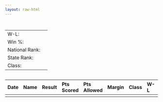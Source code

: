 ```yaml
---
layout: raw-html
---
```

<html>
    <head>
        <title data-bind="text: name"></title>
        <meta name="viewport" content="width=device-width, initial-scale=1">
        <script src="https://code.jquery.com/jquery-3.4.1.min.js"></script>
        <script src="https://cdnjs.cloudflare.com/ajax/libs/knockout/3.5.0/knockout-min.js"></script>
        <script src="https:////cdn.datatables.net/1.10.20/js/jquery.dataTables.min.js"></script>
        <link rel="stylesheet" href="https://stackpath.bootstrapcdn.com/bootstrap/4.3.1/css/bootstrap.min.css" integrity="sha384-ggOyR0iXCbMQv3Xipma34MD+dH/1fQ784/j6cY/iJTQUOhcWr7x9JvoRxT2MZw1T" crossorigin="anonymous">
        <link rel="stylesheet" href="https://cdn.datatables.net/1.10.20/css/jquery.dataTables.min.css" />
        <style>
            #schedule table {
                text-align: left;
            }
            tr.even-row {
                background-color: #e0e0e0 !important;
            }
            tr.odd-row {
            }
            #summary > div {
                display: flex;
            }
            #summary ul {
                display: block;
                list-style-type: none;
            }
        </style>
    </head>
    <body>
        <div id="summary">
            <h2 data-bind="text: name"></h2>
            <div>
                <div>
                    <table>
                        <tr>
                            <td>W-L:</td>
                            <td data-bind="text: winLossRecord"></td>
                        </tr>
                        <tr>
                            <td>Win %:</td>
                            <td data-bind="text: winPercentage"></td>
                        </tr>
                        <tr>
                            <td>National Rank:</td>
                            <td data-bind="text: nationalRank"></td>
                        </tr>
                        <tr>
                            <td>State Rank:</td>
                            <td data-bind="text: stateRank"></td>
                        </tr>
                        <tr>
                            <td>Class:</td>
                            <td data-bind="text: stateClass"></td>
                        </tr>
                    </table>
                </div>
                <div>
                    <ul>
                        <li>
                            <a data-bind="attr: {href: boysTeamUrl}, text: 'Boys'"></a>
                        <li>
                        </li>
                            <a data-bind="attr: {href: girlsTeamUrl}, text: 'Girls'"></a>
                        </li>
                    </ul>
                </div>
            </div>
        </div>
        <div id="schedule">
            <table>
                <thead>
                    <tr>
                        <th>Date</th>
                        <th>Name</th>
                        <th>Result</th>
                        <th>Pts Scored</th>
                        <th>Pts Allowed</th>
                        <th>Margin</th>
                        <th>Class</th>
                        <th>W-L</th>
                        <th>Win %</th>
                        <th>National Rank</th>
                        <th>State Rank</th>
                        <th>Stats</th>
                    </tr>
                </thead>
                <tbody data-bind="foreach: games">
                    <tr>
                        <td data-bind="attr: {'data-sort': gameIndex}">
                            <!-- ko if: hasBeenPlayed -->
                                <a data-bind="text: date, attr: {href: gameLink}"></a>
                            <!-- /ko -->
                            <!-- ko ifnot: hasBeenPlayed -->
                                <span data-bind="text: date"></span>
                            <!-- /ko -->
                        </td>
                        <td>
                            <a data-bind="text: nameAndLocation, attr: {href: opponent.teamUrl}"></a>
                        </td>
                        <td data-bind="text: winText"></td>
                        <td data-bind="text: pointsScored"></td>
                        <td data-bind="text: pointsAllowed"></td>
                        <td data-bind="text: pointMargin"></td>
                        <td data-bind="text: opponent.stateClass"></td>
                        <td data-bind="text: opponent.winLossRecord"></td>
                        <td data-bind="text: opponent.winPercentage"></td>
                        <td data-bind="text: opponent.nationalRank"></td>
                        <td data-bind="text: opponent.stateRank"></td>
                        <td>
                            <a data-bind="text: 'Stats', attr: {href: opponent.statsUrl}"></a>
                        </td>
                    </tr>
                </tbody>
            </table>
        </div>
    </body>
    <script type="text/javascript">

        class TeamInfo {
            constructor(maxPrepsTeamId, season, loadScheduleTeamInfo){
                this.maxPrepsTeamId = maxPrepsTeamId;
                this.season = season;
                this.loadScheduleTeamInfo = loadScheduleTeamInfo;
            }
            games = [];

            name = "Unknown";
            stateClass = "";
            winLossRecord = "";
            nationalRank = "";
            stateRank = "";
            statsUrl = "";
            teamUrl = "";
            girlsTeamUrl = "";
            boysTeamUrl = "";

            get winPercentage() {
                let split = this.winLossRecord.split("-");
                if(split.length == 2){
                    let wins = parseInt(split[0]);
                    let losses = parseInt(split[1]);
                    let winPercentage = 100 * wins / (wins + losses);
                    return winPercentage.toFixed(0) + "%";
                }
                return "";
            }

            get sportId() {
                if(this.season == null){
                    return "basketball";
                }else{
                    return `basketball-winter-${this.season}`;
                }
            }

            request(obj) {
                return new Promise((resolve, reject) => {
                    let xhr = new XMLHttpRequest();
                    xhr.open(obj.method || "GET", obj.url);
                    xhr.responseType = "document";
                    if (obj.headers) {
                        Object.keys(obj.headers).forEach(key => {
                            xhr.setRequestHeader(key, obj.headers[key]);
                        });
                    }
                    xhr.onload = () => {
                        if (xhr.status >= 200 && xhr.status < 300) {
                            resolve(xhr.responseXML);
                        } else {
                            reject(xhr.statusText);
                        }
                    };
                    xhr.onerror = () => reject(xhr.statusText);
                    xhr.send(obj.body);
                });
            };

            async load(){
                try
                {
                    this.homeUrl = `https://preps.origas.org/high-schools/${this.maxPrepsTeamId}/${this.season}/home.htm`;
                    this.scheduleUrl = `https://preps.origas.org/high-schools/${this.maxPrepsTeamId}/${this.season}/schedule.htm`;
                    let homePromise = await this.request({url: this.homeUrl});
                    let schedulePromise = this.request({url: this.scheduleUrl});
                    let homeResponse = await homePromise
                    let scheduleResponse = await schedulePromise
                    await this.parse(homeResponse, scheduleResponse);
                }
                catch(e)
                {
                    console.error(e);
                }
            }

            async parse(homeXml, scheduleXml){
                this.homeDoc = homeXml;
                this.scheduleDoc = scheduleXml;

                this.homeBodyElement = $(this.homeDoc);
                this.scheduleBodyElement = $(this.scheduleDoc);

                this.name = "Unknown";
                let jsonTags = this.homeBodyElement.find("script[type='application/ld+json']");
                if(jsonTags.length > 0){
                    let json = jsonTags[0].innerText;
                    let embeddedInfo = JSON.parse(json)
                    this.name = embeddedInfo.name.replace(" High", "").replace(" School", "");
                }

                this.stateClass = "";
                let districtLink = this.homeBodyElement.find("a[href^='/league']");
                if(districtLink.length > 0){
                    let href = districtLink.attr("href");
                    let urlChunks = href.split("/");
                    let districtChunk = urlChunks[urlChunks.length - 1];
                    let districtLinkSegments = districtChunk.split("-")
                    if(districtLinkSegments.length >= 2){
                        let possibleClassName = districtLinkSegments[1];
                        if(possibleClassName.length == 2){
                            this.stateClass = possibleClassName.toUpperCase();
                        }
                    }
                }

                this.winLossRecord = this.parseTextFromSelector(this.homeBodyElement, "#ctl00_NavigationWithContentOverRelated_ContentOverRelated_PageHeaderUserControl_BottomRowOverallRecord > a");

                this.nationalRank = this.parseTextFromSelector(this.homeBodyElement, "a[href$='national_rankings']");

                this.stateRank = this.parseTextFromSelector(this.homeBodyElement, "a[href$='state_rankings']");

                this.statsUrl = `https://preps.origas.org/high-schools/${this.maxPrepsTeamId}/${this.season}/stats.htm`;

                let urlSplit = window.location.href.split("?");
                let noParamsUrl = urlSplit[0];
                let params = urlSplit.length > 1 ? urlSplit[1] : "";

                let urlSearch = new URLSearchParams(params);
                urlSearch.set("teamId", this.maxPrepsTeamId);
                if(this.season != null){
                    urlSearch.set("season", this.season);
                }
                this.teamUrl = noParamsUrl + "?" + urlSearch.toString();

                let girlsSeasonStart = "girls-";
                if(this.season.indexOf(girlsSeasonStart) >= 0){
                    this.girlsTeamUrl = this.teamUrl;
                    let boysSeason = this.season.substring(girlsSeasonStart.length);
                    urlSearch.set("season", boysSeason);
                    this.boysTeamUrl = noParamsUrl + "?" + urlSearch.toString();
                }else{
                    this.boysTeamUrl = this.teamUrl;
                    let girlsSeason = girlsSeasonStart + this.season;
                    urlSearch.set("season", girlsSeason);
                    this.girlsTeamUrl = noParamsUrl + "?" + urlSearch.toString();
                }

                if(this.loadScheduleTeamInfo){
                    let scheduleElement = this.scheduleDoc.getElementsByTagName("tbody")[0];
                    let scheduleRows = scheduleElement.getElementsByTagName("tr");
                    let loadingPromises = [];
                    for(var i = 0; i < scheduleRows.length; i++){
                        let loadingPromise = this.loadGame(scheduleRows[i], i);
                        loadingPromises.push(loadingPromise)
                    }
                    await Promise.all(loadingPromises);
                }
            }

            async loadGame(gameRow, i){
                let game = new Game(gameRow, i, this.season);
                if(game.opponentId != null){
                    this.games.push(game);
                    await game.load();
                }
            }

            parseTextFromSelector(bodyElement, selector){
                let found = bodyElement.find(selector);
                if(found.length > 0){
                    return found[0].innerText;
                }
                return "";
            }
        }

        class Game{
            constructor(gameRow, gameIndex, season){
                this.gameRow = gameRow;
                this.gameIndex = gameIndex;
                this.season = season;
                this.isWin = false;
                this.score = "";
                this.pointsScored = "";
                this.pointsAllowed = "";
                this.pointMargin = "";
                this.gameLink = "";
                this.hasBeenPlayed = false;
                this.opponentId = null;
                this.date = "";

                let gameCells = this.gameRow.getElementsByTagName("td");
                if(gameCells.length < 4){
                    return;
                }

                let dateCell = gameCells[0];
                let gameDateElements = dateCell.getElementsByTagName("div");
                if(gameDateElements.length > 0){
                    let dateText = gameDateElements[0].innerText;
                    this.date = dateText.split(", ")[1];
                }

                let opponentCell = gameCells[2];
                this.isHome = opponentCell.innerText.indexOf("Home") >= 0;
                let opponentLinkElements = gameRow.getElementsByTagName("a");
                if(opponentLinkElements.length > 0){
                    let link = opponentLinkElements[0].getAttribute("href");
                    if(link != null){
                        let splitLink = link.split("/");
                        if(splitLink.length >= 3){
                            this.opponentId = splitLink[2];
                        }
                    }
                }

                let resultCell = gameCells[3];
                var resultSpans = resultCell.getElementsByTagName("span");
                if(resultSpans.length >= 2){
                    this.isWin = resultSpans[0].innerText.indexOf("W") >= 0;
                    this.score = resultSpans[1].innerText;
                    let scoreSplit = this.score.split("-");
                    this.pointsScored = parseInt(this.isWin ? scoreSplit[0] : scoreSplit[1]);
                    this.pointsAllowed = parseInt(this.isWin ? scoreSplit[1] : scoreSplit[0]);
                    this.pointMargin = this.pointsScored - this.pointsAllowed;
                    var gameLinks = resultCell.getElementsByTagName("a");
                    if(gameLinks.length > 0){
                        this.gameLink = "https://preps.origas.org/" + gameLinks[0].getAttribute("href");
                    }
                    this.hasBeenPlayed = true;
                }
            }

            get winText() {
                if(this.hasBeenPlayed){
                    return this.isWin ? "W" : "L";
                }else{
                    return "";
                }
            }

            get nameAndLocation() {
                return `${this.isHome ? "" : "@"} ${this.opponent.name}`;
            }

            async load(){
                this.opponent = new TeamInfo(this.opponentId, this.season, false);
                await this.opponent.load();
            }
            parseTextFromFirstClassItem(className){
                let found = this.gameRow.getElementsByClassName(className);
                if(found.length > 0){
                    return found[0].innerText;
                }
                return "";
            }
        }

        $(async function(){
            let urlSearch = new URLSearchParams(window.location.search);
            let teamId = urlSearch.get("teamId");
            if(teamId == null){
                teamId = "college-view-academy-eagles-(lincoln,ne)";
            }
            let season = urlSearch.get("season");
            if(season == null){
                let date = new Date();
                let year = date.getFullYear() - 2000;
                if(date.getMonth() >= 6){
                    year += 1;
                }
                season = `basketball-winter-${year-1}-${year}`;
            }
            let team = new TeamInfo(teamId, season, true);
            await team.load();
            ko.applyBindings(team);
            $("#schedule > table").DataTable({
                paging: false, 
                searching: false,
                info: false,
                stripeClasses: ['odd-row', 'even-row']
            });
            window.team = team;
        });
    </script>
</html>